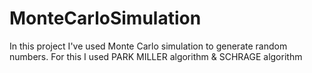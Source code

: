 # MonteCarloSimulation
In this project I've used Monte Carlo simulation to generate random numbers. For this I used PARK MILLER algorithm &amp; SCHRAGE algorithm
